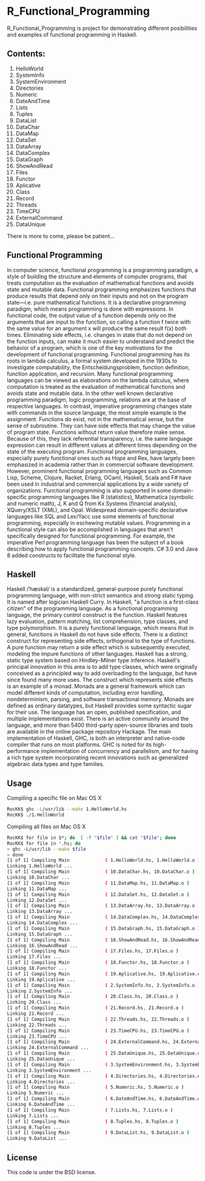 R_Functional_Programming
=================

R_Functional_Programming is project for demonstrating different posibilities and examples of functional programming in Haskell.

Contents:
---------
1. HelloWorld
2. SystemInfo
3. SystemEnvironment
4. Directories
5. Numeric
6. DateAndTime
7. Lists
8. Tuples
9. DataList
10. DataChar
11. DataMap	
12. DataSet	
13. DataArray	
14. DataComplex	
15. DataGraph	
16. ShowAndRead
17. Files
18. Functor	
19. Aplicative	
20. Class	
21. Record	
22. Threads	
23. TimeCPU
24. ExternalCommand		
25. DataUnique	

There is more to come, please be patient...

Functional Programming
-------------
In computer science, functional programming is a programming paradigm, a style of building the structure and elements of computer programs, that treats computation as the evaluation of mathematical functions and avoids state and mutable data. Functional programming emphasizes functions that produce results that depend only on their inputs and not on the program state—i.e. pure mathematical functions. It is a declarative programming paradigm, which means programming is done with expressions. In functional code, the output value of a function depends only on the arguments that are input to the function, so calling a function f twice with the same value for an argument x will produce the same result f(x) both times. Eliminating side effects, i.e. changes in state that do not depend on the function inputs, can make it much easier to understand and predict the behavior of a program, which is one of the key motivations for the development of functional programming.
Functional programming has its roots in lambda calculus, a formal system developed in the 1930s to investigate computability, the Entscheidungsproblem, function definition, function application, and recursion. Many functional programming languages can be viewed as elaborations on the lambda calculus, where computation is treated as the evaluation of mathematical functions and avoids state and mutable data. In the other well known declarative programming paradigm, logic programming, relations are at the base of respective languages.
In contrast, imperative programming changes state with commands in the source language, the most simple example is the assignment. Functions do exist, not in the mathematical sense, but the sense of subroutine. They can have side effects that may change the value of program state. Functions without return value therefore make sense. Because of this, they lack referential transparency, i.e. the same language expression can result in different values at different times depending on the state of the executing program.
Functional programming languages, especially purely functional ones such as Hope and Rex, have largely been emphasized in academia rather than in commercial software development. However, prominent functional programming languages such as Common Lisp, Scheme, Clojure, Racket, Erlang, OCaml, Haskell, Scala and F# have been used in industrial and commercial applications by a wide variety of organizations. Functional programming is also supported in some domain-specific programming languages like R (statistics), Mathematica (symbolic and numeric math), J, K and Q from Kx Systems (financial analysis), XQuery/XSLT (XML), and Opal. Widespread domain-specific declarative languages like SQL and Lex/Yacc use some elements of functional programming, especially in eschewing mutable values.
Programming in a functional style can also be accomplished in languages that aren't specifically designed for functional programming. For example, the imperative Perl programming language has been the subject of a book describing how to apply functional programming concepts. C# 3.0 and Java 8 added constructs to facilitate the functional style.

Haskell
-------------
Haskell /ˈhæskəl/ is a standardized, general-purpose purely functional programming language, with non-strict semantics and strong static typing. It is named after logician Haskell Curry. In Haskell, "a function is a first-class citizen" of the programming language. As a functional programming language, the primary control construct is the function.
Haskell features lazy evaluation, pattern matching, list comprehension, type classes, and type polymorphism. It is a purely functional language, which means that in general, functions in Haskell do not have side effects. There is a distinct construct for representing side effects, orthogonal to the type of functions. A pure function may return a side effect which is subsequently executed, modeling the impure functions of other languages.
Haskell has a strong, static type system based on Hindley–Milner type inference. Haskell's principal innovation in this area is to add type classes, which were originally conceived as a principled way to add overloading to the language, but have since found many more uses.
The construct which represents side effects is an example of a monad. Monads are a general framework which can model different kinds of computation, including error handling, nondeterminism, parsing, and software transactional memory. Monads are defined as ordinary datatypes, but Haskell provides some syntactic sugar for their use.
The language has an open, published specification, and multiple implementations exist.
There is an active community around the language, and more than 5400 third-party open-source libraries and tools are available in the online package repository Hackage.
The main implementation of Haskell, GHC, is both an interpreter and native-code compiler that runs on most platforms. GHC is noted for its high-performance implementation of concurrency and parallelism, and for having a rich type system incorporating recent innovations such as generalized algebraic data types and type families.

Usage 
-------------
Compiling a specific file on Mac OS X

```BASH
RocKK$ ghc -L/usr/lib --make 1.HelloWorld.hs
RocKK$ ./1.HelloWorld
```

Compiling all files on Mac OS X

```BASH
RocKK$ for file in $*; do  [ -f "$file" ] && cat "$file"; done
RocKK$ for file in *.hs; do
> ghc -L/usr/lib --make $file
> done
[1 of 1] Compiling Main             ( 1.HelloWorld.hs, 1.HelloWorld.o )
Linking 1.HelloWorld ...
[1 of 1] Compiling Main             ( 10.DataChar.hs, 10.DataChar.o )
Linking 10.DataChar ...
[1 of 1] Compiling Main             ( 11.DataMap.hs, 11.DataMap.o )
Linking 11.DataMap ...
[1 of 1] Compiling Main             ( 12.DataSet.hs, 12.DataSet.o )
Linking 12.DataSet ...
[1 of 1] Compiling Main             ( 13.DataArray.hs, 13.DataArray.o )
Linking 13.DataArray ...
[1 of 1] Compiling Main             ( 14.DataComplex.hs, 14.DataComplex.o )
Linking 14.DataComplex ...
[1 of 1] Compiling Main             ( 15.DataGraph.hs, 15.DataGraph.o )
Linking 15.DataGraph ...
[1 of 1] Compiling Main             ( 16.ShowAndRead.hs, 16.ShowAndRead.o )
Linking 16.ShowAndRead ...
[1 of 1] Compiling Main             ( 17.Files.hs, 17.Files.o )
Linking 17.Files ...
[1 of 1] Compiling Main             ( 18.Functor.hs, 18.Functor.o )
Linking 18.Functor ...
[1 of 1] Compiling Main             ( 19.Aplicative.hs, 19.Aplicative.o )
Linking 19.Aplicative ...
[1 of 1] Compiling Main             ( 2.SystemInfo.hs, 2.SystemInfo.o )
Linking 2.SystemInfo ...
[1 of 1] Compiling Main             ( 20.Class.hs, 20.Class.o )
Linking 20.Class ...
[1 of 1] Compiling Main             ( 21.Record.hs, 21.Record.o )
Linking 21.Record ...
[1 of 1] Compiling Main             ( 22.Threads.hs, 22.Threads.o )
Linking 22.Threads ...
[1 of 1] Compiling Main             ( 23.TimeCPU.hs, 23.TimeCPU.o )
Linking 23.TimeCPU ...
[1 of 1] Compiling Main             ( 24.ExternalCommand.hs, 24.ExternalCommand.o )
Linking 24.ExternalCommand ...
[1 of 1] Compiling Main             ( 25.DataUnique.hs, 25.DataUnique.o )
Linking 25.DataUnique ...
[1 of 1] Compiling Main             ( 3.SystemEnvironment.hs, 3.SystemEnvironment.o )
Linking 3.SystemEnvironment ...
[1 of 1] Compiling Main             ( 4.Directories.hs, 4.Directories.o )
Linking 4.Directories ...
[1 of 1] Compiling Main             ( 5.Numeric.hs, 5.Numeric.o )
Linking 5.Numeric ...
[1 of 1] Compiling Main             ( 6.DateAndTime.hs, 6.DateAndTime.o )
Linking 6.DateAndTime ...
[1 of 1] Compiling Main             ( 7.Lists.hs, 7.Lists.o )
Linking 7.Lists ...
[1 of 1] Compiling Main             ( 8.Tuples.hs, 8.Tuples.o )
Linking 8.Tuples ...
[1 of 1] Compiling Main             ( 9.DataList.hs, 9.DataList.o )
Linking 9.DataList ...
```

License
--------

This code is under the BSD license.
